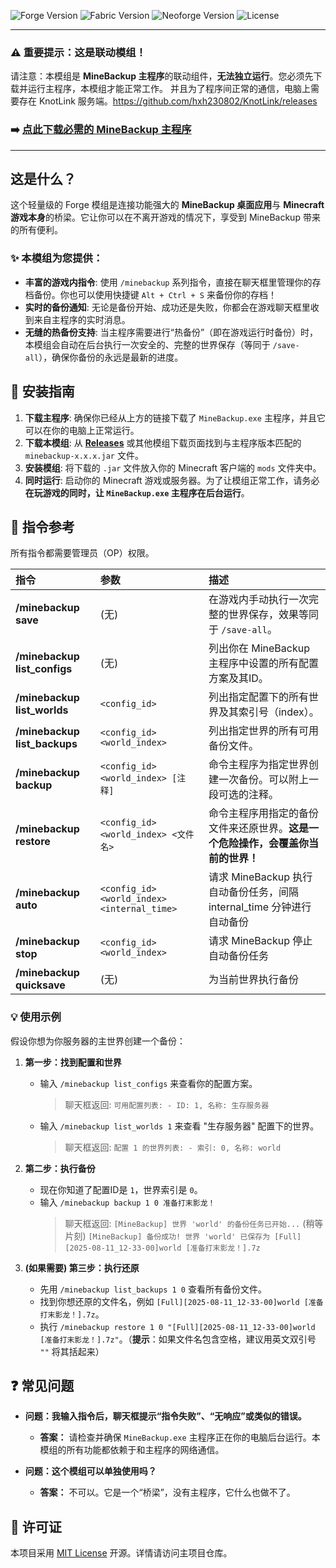 ![Forge Version](https://img.shields.io/badge/Forge-1.20.1%2B-blue?logo=minecraft)
![Fabric Version](https://img.shields.io/badge/Fabric-1.20.1%2B-blue?logo=minecraft)
![Neoforge Version](https://img.shields.io/badge/Neoforge-1.20.1%2B-blue?logo=minecraft)
![License](https://img.shields.io/badge/license-MIT-blue.svg)

---

### **⚠️ 重要提示：这是联动模组！**

请注意：本模组是 **MineBackup 主程序**的联动组件，**无法独立运行**。您必须先下载并运行主程序，本模组才能正常工作。
并且为了程序间正常的通信，电脑上需要存在 KnotLink 服务端。https://github.com/hxh230802/KnotLink/releases

### **➡️ [点此下载必需的 MineBackup 主程序](https://github.com/Leafuke/MineBackup/releases)**

---

## 这是什么？

这个轻量级的 Forge 模组是连接功能强大的 **MineBackup 桌面应用**与 **Minecraft 游戏本身**的桥梁。它让你可以在不离开游戏的情况下，享受到 MineBackup 带来的所有便利。

### ✨ 本模组为您提供：

* **丰富的游戏内指令**: 使用 `/minebackup` 系列指令，直接在聊天框里管理你的存档备份。你也可以使用快捷键 `Alt + Ctrl + S` 来备份你的存档！
* **实时的备份通知**: 无论是备份开始、成功还是失败，你都会在游戏聊天框里收到来自主程序的实时消息。
* **无缝的热备份支持**: 当主程序需要进行“热备份”（即在游戏运行时备份）时，本模组会自动在后台执行一次安全的、完整的世界保存（等同于 `/save-all`），确保你备份的永远是最新的进度。

## 🚀 安装指南

1.  **下载主程序**: 确保你已经从上方的链接下载了 `MineBackup.exe` 主程序，并且它可以在你的电脑上正常运行。
2.  **下载本模组**: 从 **[Releases](https://github.com/Leafuke/MineBackup/releases)** 或其他模组下载页面找到与主程序版本匹配的 `minebackup-x.x.x.jar` 文件。
3.  **安装模组**: 将下载的 `.jar` 文件放入你的 Minecraft 客户端的 `mods` 文件夹中。
4.  **同时运行**: 启动你的 Minecraft 游戏或服务器。为了让模组正常工作，请务必**在玩游戏的同时，让 `MineBackup.exe` 主程序在后台运行**。

## 📖 指令参考

所有指令都需要管理员（OP）权限。

| 指令 | 参数 | 描述 |
| :--- | :--- | :--- |
| **/minebackup save** | (无) | 在游戏内手动执行一次完整的世界保存，效果等同于 `/save-all`。 |
| **/minebackup list_configs** | (无) | 列出你在 MineBackup 主程序中设置的所有配置方案及其ID。 |
| **/minebackup list_worlds** | `<config_id>` | 列出指定配置下的所有世界及其索引号（index）。 |
| **/minebackup list_backups** | `<config_id> <world_index>` | 列出指定世界的所有可用备份文件。 |
| **/minebackup backup** | `<config_id> <world_index> [注释]` | 命令主程序为指定世界创建一次备份。可以附上一段可选的注释。 |
| **/minebackup restore** | `<config_id> <world_index> <文件名>` | 命令主程序用指定的备份文件来还原世界。**这是一个危险操作，会覆盖你当前的世界！** |
| **/minebackup auto** | `<config_id> <world_index> <internal_time>` | 请求 MineBackup 执行自动备份任务，间隔 internal_time 分钟进行自动备份 |
| **/minebackup stop** | `<config_id> <world_index>` | 请求 MineBackup 停止自动备份任务 |
| **/minebackup quicksave** | (无) | 为当前世界执行备份 |

### **💡 使用示例**

假设你想为你服务器的主世界创建一个备份：

1.  **第一步：找到配置和世界**
    * 输入 `/minebackup list_configs` 来查看你的配置方案。
        > 聊天框返回: `可用配置列表: - ID: 1, 名称: 生存服务器`
    * 输入 `/minebackup list_worlds 1` 来查看 "生存服务器" 配置下的世界。
        > 聊天框返回: `配置 1 的世界列表: - 索引: 0, 名称: world`

2.  **第二步：执行备份**
    * 现在你知道了配置ID是 `1`，世界索引是 `0`。
    * 输入 `/minebackup backup 1 0 准备打末影龙！`
        > 聊天框返回: `[MineBackup] 世界 'world' 的备份任务已开始...`
        > (稍等片刻)
        > `[MineBackup] 备份成功! 世界 'world' 已保存为 [Full][2025-08-11_12-33-00]world [准备打末影龙！].7z`

3.  **(如果需要) 第三步：执行还原**
    * 先用 `/minebackup list_backups 1 0` 查看所有备份文件。
    * 找到你想还原的文件名，例如 `[Full][2025-08-11_12-33-00]world [准备打末影龙！].7z`。
    * 执行 `/minebackup restore 1 0 "[Full][2025-08-11_12-33-00]world [准备打末影龙！].7z"`。（**提示**：如果文件名包含空格，建议用英文双引号 `""` 将其括起来）

## ❓ 常见问题

* **问题：我输入指令后，聊天框提示“指令失败”、“无响应”或类似的错误。**
    * **答案：** 请检查并确保 `MineBackup.exe` 主程序正在你的电脑后台运行。本模组的所有功能都依赖于和主程序的网络通信。

* **问题：这个模组可以单独使用吗？**
    * **答案：** 不可以。它是一个“桥梁”，没有主程序，它什么也做不了。

## 📄 许可证

本项目采用 [MIT License](https://github.com/Leafuke/MineBackup/blob/main/LICENSE) 开源。详情请访问主项目仓库。
